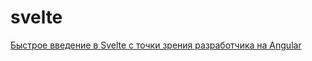 # svelte

[Быстрое введение в Svelte с точки зрения разработчика на Angular](https://habr.com/ru/post/467091/)